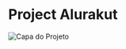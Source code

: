 # Project Alurakut

![Capa do Projeto](https://gerador-de-imagens-omariosouto-alura-challenges.vercel.app/api/image-generator?url=https://alurakut-guimontme.vercel.app/)
